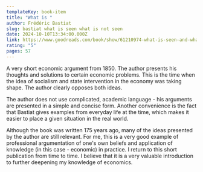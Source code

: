 ```yaml
---
templateKey: book-item
title: "What is "
author: Frédéric Bastiat
slug: bastiat what is seen what is not seen
date: 2024-10-10T13:34:00.000Z
link: https://www.goodreads.com/book/show/61210974-what-is-seen-and-what-is-not-seen?ac=1&from_search=true&qid=97VSiRgyg5&rank=2
rating: "5"
pages: 57
---
```

A very short economic argument from 1850. The author presents his thoughts and solutions to certain economic problems. This is the time when the idea of ​​socialism and state intervention in the economy was taking shape. The author clearly opposes both ideas.

The author does not use complicated, academic language - his arguments are presented in a simple and concise form. Another convenience is the fact that Bastiat gives examples from everyday life at the time, which makes it easier to place a given situation in the real world.

Although the book was written 175 years ago, many of the ideas presented by the author are still relevant. For me, this is a very good example of professional argumentation of one's own beliefs and application of knowledge (in this case - economic) in practice. I return to this short publication from time to time. I believe that it is a very valuable introduction to further deepening my knowledge of economics.
